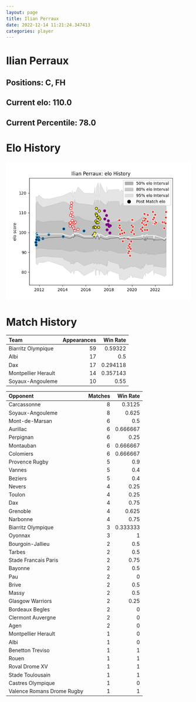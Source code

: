 ```yaml
---  
layout: page  
title: Ilian Perraux  
date: 2022-12-14 11:21:24.347413  
categories: player  
---
```

# Ilian Perraux

## Positions: C, FH

## Current elo: 110.0

## Current Percentile: 78.0

# Elo History


![elo history](history_IlianPerraux.png)
# Match History


| Team                |   Appearances |   Win Rate |
|:--------------------|--------------:|-----------:|
| Biarritz Olympique  |            59 |   0.59322  |
| Albi                |            17 |   0.5      |
| Dax                 |            17 |   0.294118 |
| Montpellier Herault |            14 |   0.357143 |
| Soyaux-Angouleme    |            10 |   0.55     |

| Opponent                   |   Matches |   Win Rate |
|:---------------------------|----------:|-----------:|
| Carcassonne                |         8 |   0.3125   |
| Soyaux-Angouleme           |         8 |   0.625    |
| Mont-de-Marsan             |         6 |   0.5      |
| Aurillac                   |         6 |   0.666667 |
| Perpignan                  |         6 |   0.25     |
| Montauban                  |         6 |   0.666667 |
| Colomiers                  |         6 |   0.666667 |
| Provence Rugby             |         5 |   0.9      |
| Vannes                     |         5 |   0.4      |
| Beziers                    |         5 |   0.4      |
| Nevers                     |         4 |   0.25     |
| Toulon                     |         4 |   0.25     |
| Dax                        |         4 |   0.75     |
| Grenoble                   |         4 |   0.625    |
| Narbonne                   |         4 |   0.75     |
| Biarritz Olympique         |         3 |   0.333333 |
| Oyonnax                    |         3 |   1        |
| Bourgoin-Jallieu           |         2 |   0.5      |
| Tarbes                     |         2 |   0.5      |
| Stade Francais Paris       |         2 |   0.75     |
| Bayonne                    |         2 |   0.5      |
| Pau                        |         2 |   0        |
| Brive                      |         2 |   0.5      |
| Massy                      |         2 |   0.5      |
| Glasgow Warriors           |         2 |   0.25     |
| Bordeaux Begles            |         2 |   0        |
| Clermont Auvergne          |         2 |   0        |
| Agen                       |         2 |   0        |
| Montpellier Herault        |         1 |   0        |
| Albi                       |         1 |   0        |
| Benetton Treviso           |         1 |   1        |
| Rouen                      |         1 |   1        |
| Roval Drome XV             |         1 |   1        |
| Stade Toulousain           |         1 |   1        |
| Castres Olympique          |         1 |   0        |
| Valence Romans Drome Rugby |         1 |   1        |